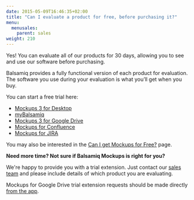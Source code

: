 ```yaml
---
date: 2015-05-09T16:46:35+02:00
title: "Can I evaluate a product for free, before purchasing it?"
menu:
  menusales:
    parent: sales
weight: 210
---
```


Yes! You can evaluate all of our products for 30 days, allowing you to see and use our software before purchasing.

Balsamiq provides a fully functional version of each product for evaluation. The software you use during your evaluation is what you’ll get when you buy.

You can start a free trial here:

*   [Mockups 3 for Desktop](https://balsamiq.com/download)
*   [myBalsamiq](https://balsamiq.com/products/mockups/mybalsamiq/)
*   [Mockups 3 for Google Drive](https://docs.balsamiq.com/google-drive/user-guide/#installation)
*   [Mockups for Confluence](https://marketplace.atlassian.com/plugins/com.balsamiq.confluence.plugins.mockups)
*   [Mockups for JIRA](https://marketplace.atlassian.com/plugins/com.balsamiq.jira.plugins.mockups)

You may also be interested in the [Can I get Mockups for Free?](https://balsamiq.com/free) page.

**Need more time? Not sure if Balsamiq Mockups is right for you?**

We're happy to provide you with a trial extension. Just contact our [sales team](mailto:sales@balsamiq.com) and please include details of which product you are evaluating.

Mockups for Google Drive trial extension requests should be made directly [from the app](https://mockups-gdrive-bmpr.appspot.com/billing).